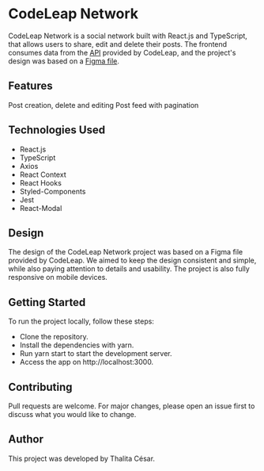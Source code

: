 # CodeLeap Network

CodeLeap Network is a social network built with React.js and TypeScript, that allows users to share, edit and delete their posts. The frontend consumes data from the [API](https://dev.codeleap.co.uk/careers/) provided by CodeLeap, and the project's design was based on a [Figma file](https://www.figma.com/file/0OQWLQmU14SF2cDhHPJ2sx/CodeLeap-Engineering-Test?type=design&node-id=0-1&t=LlJ4j4pkg4zBGJyY-0).

## Features
Post creation, delete and editing
Post feed with pagination

## Technologies Used

* React.js
* TypeScript
* Axios
* React Context
* React Hooks
* Styled-Components
* Jest
* React-Modal

## Design
The design of the CodeLeap Network project was based on a Figma file provided by CodeLeap. We aimed to keep the design consistent and simple, while also paying attention to details and usability. The project is also fully responsive on mobile devices.

## Getting Started
To run the project locally, follow these steps:

* Clone the repository.
* Install the dependencies with yarn.
* Run yarn start to start the development server.
* Access the app on http://localhost:3000.

## Contributing

Pull requests are welcome. For major changes, please open an issue first to discuss what you would like to change.

## Author
This project was developed by Thalita César.


